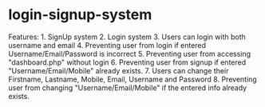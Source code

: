# login-signup-system
Features:
	1. SignUp system
	2. Login system 
	3. Users can login with both username and email
	4. Preventing user from login if entered Username/Email/Password is incorrect 
	5. Preventing user from accessing "dashboard.php" without login
	6. Preventing user from signup if entered "Username/Email/Mobile" already exists.
	7. Users can change their Firstname, Lastname, Mobile, Email, Username and Password
	8. Preventing user from changing "Username/Email/Mobile" if the entered info already exists.

